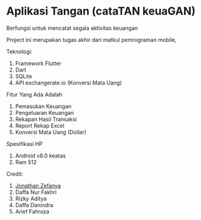 # Aplikasi Tangan (cataTAN keuaGAN)
Berfungsi untuk mencatat segala aktivitas keuangan

Project ini merupakan tugas akhir dari matkul pemrograman mobile,

Teknologi:
1. Framework Flutter
2. Dart
3. SQLite
4. API exchangerate.io (Konversi Mata Uang)

Fitur Yang Ada Adalah
1. Pemasukan Keuangan
2. Pengeluaran Keuangan
3. Rekapan Hasil Transaksi
4. Report Rekap Excel
5. Konversi Mata Uang (Dollar)

Spesifikasi HP
1. Android v8.0 keatas
2. Ram 512 

Credit:
1. <a href="https://jojo.tirtagt.xyz" target="_blank">Jonathan Zefanya</a>
2. Daffa Nur Fakhri
3. Rizky Aditya
4. Daffa Danindra
5. Arief Fahroza
